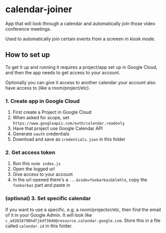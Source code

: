 # calendar-joiner

App that will look through a calendar and automatically join those video conference meetings.

Used to automatically join certain events from a screeen in kiosk mode.

## How to set up

To get it up and running it requires a project/app set up in Google Cloud, and then the app needs to get access to your account.

Optionally you can give it access to another calendar your account also have access to (like a room/project/etc).

### 1. Create app in Google Cloud

1. First create a Project in Google Cloud
2. When asked for scope, set `https://www.googleapis.com/auth/calendar.readonly`
3. Have that project use Google Calendar API
4. Generate `oauth` credentials
5. Download and save as `credentials.json` in this folder

### 2. Get access token

1. Run this `node index.js`
2. Open the logged url
3. Give access to your account
4. In the url opened there's a `...&code=foobarbaz&blehle`, copy the `foobarbaz` part and paste in

### (optional) 3. Set specific calendar

If you want to use a specific, e.g. a room/projector/etc, then find the email of it in your Google Admin. It will look like `c_a92834798hdfjkdf3849@resource.calendar.google.com`. Store this in a file called `calendar.id` in this folder.

